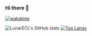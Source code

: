 ### Hi there 👋
[![wakatime](https://wakatime.com/badge/user/0e79a8c7-a052-4376-a51b-a01b66a4bccd.svg)](https://wakatime.com/@0e79a8c7-a052-4376-a51b-a01b66a4bccd)

![LunarECL's GitHub stats](https://github-stats.123p.me/api?username=LunarECL&show_icons=true&theme=transparent&count_private=true)
[![Top Langs](https://github-stats.123p.me/api/top-langs/?username=LunarECL&layout=compact)](https://github.com/anuraghazra/github-readme-stats)

<!--
**LunarECL/LunarECL** is a ✨ _special_ ✨ repository because its `README.md` (this file) appears on your GitHub profile.

Here are some ideas to get you started:

- 🔭 I’m currently working on ...
- 🌱 I’m currently learning ...
- 👯 I’m looking to collaborate on ...
- 🤔 I’m looking for help with ...
- 💬 Ask me about ...
- 📫 How to reach me: ...
- 😄 Pronouns: ...
- ⚡ Fun fact: ...
-->
